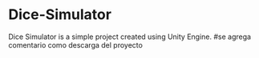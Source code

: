 # Dice-Simulator
Dice Simulator is a simple project created using Unity Engine.
#se agrega comentario como descarga del proyecto
